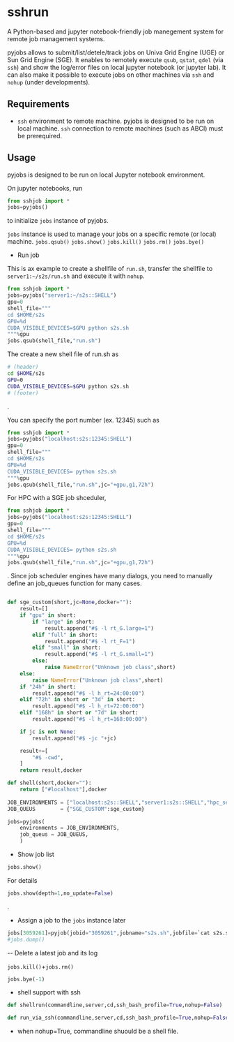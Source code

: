 # sshrun
A Python-based and jupyter notebook-friendly job manegement system for remote job management systems.

pyjobs allows to submit/list/detele/track jobs on Univa Grid Engine (UGE) or Sun Grid Engine (SGE).
It enables to remotely execute `qsub`, `qstat`, `qdel` (via `ssh`) and show the log/error files on local jupyter notebook (or jupyter lab).
It can also make it possible to execute jobs on other machines via `ssh` and `nohup` (under developments).

## Requirements
- `ssh` environment to remote machine. pyjobs is designed to be run on local machine. `ssh` connection to remote machines (such as ABCI) must be prerequired.

## Usage
pyjobs is designed to be run on local Jupyter notebook environment.

On jupyter notebooks, run
```python
from sshjob import *
jobs=pyjobs()
```
to initialize `jobs` instance of pyjobs.

`jobs` instance is used to manage your jobs on a specific remote (or local) machine.
`jobs.qsub()`
`jobs.show()`
`jobs.kill()`
`jobs.rm()`
`jobs.bye()`

- Run job

This is ax example to create a shellfile of `run.sh`, transfer the shellfile to `server1:~/s2s/run.sh` and execute it with `nohup`.
```python
from sshjob import *
jobs=pyjobs("server1:~/s2s::SHELL")
gpu=0
shell_file="""
cd $HOME/s2s
GPU=%d
CUDA_VISIBLE_DEVICES=$GPU python s2s.sh
"""%gpu
jobs.qsub(shell_file,"run.sh")
```

The create a new shell file of run.sh as
```sh
# (header)
cd $HOME/s2s
GPU=0
CUDA_VISIBLE_DEVICES=$GPU python s2s.sh
# (footer)
```
.

You can specify the port number (ex. 12345) such as
```python
from sshjob import *
jobs=pyjobs("localhost:s2s:12345:SHELL")
gpu=0
shell_file="""
cd $HOME/s2s
GPU=%d
CUDA_VISIBLE_DEVICES= python s2s.sh
"""%gpu
jobs.qsub(shell_file,"run.sh",jc="+gpu,g1,72h")
```

For HPC with a SGE job shceduler,
```python
from sshjob import *
jobs=pyjobs("localhost:s2s:12345:SHELL")
gpu=0
shell_file="""
cd $HOME/s2s
GPU=%d
CUDA_VISIBLE_DEVICES= python s2s.sh
"""%gpu
jobs.qsub(shell_file,"run.sh",jc="+gpu,g1,72h")
```
. Since job scheduler engines have many dialogs, you need to manually define an job_queues function for many cases.

```python

def sge_custom(short,jc=None,docker=""):
    result=[]
    if "gpu" in short:
        if "large" in short:
            result.append("#$ -l rt_G.large=1")
        elif "full" in short:
            result.append("#$ -l rt_F=1")
        elif "small" in short:
            result.append("#$ -l rt_G.small=1")
        else:
            raise NameError("Unknown job class",short)
    else:
        raise NameError("Unknown job class",short)
    if "24h" in short:
        result.append("#$ -l h_rt=24:00:00")
    elif "72h" in short or "3d" in short:
        result.append("#$ -l h_rt=72:00:00")
    elif "168h" in short or "7d" in short:
        result.append("#$ -l h_rt=168:00:00")

    if jc is not None:
        result.append("#$ -jc "+jc)

    result+=[
        "#$ -cwd",
    ]
    return result,docker

def shell(short,docker=""):
    return ["#localhost"],docker
    
JOB_ENVIRONMENTS = ["localhost:s2s::SHELL","server1:s2s::SHELL","hpc_server:s2s::SGE_CUSTOM",]
JOB_QUEUS        = {"SGE_CUSTOM":sge_custom}

jobs=pyjobs(
    environments = JOB_ENVIRONMENTS,
    job_queus = JOB_QUEUS,
    )
```

- Show job list

```python
jobs.show()
```

For details
```python
jobs.show(depth=1,no_update=False)
```
.

- Assign a job to the `jobs` instance later
```python
jobs[3059261]=pyjob(jobid="3059261",jobname="s2s.sh",jobfile=`cat s2s.sh`)
#jobs.dump()
```

-- Delete a latest job and its log

`jobs.kill()`+`jobs.rm()`

```python
jobs.bye(-1)
```

- shell support with ssh

```python
def shellrun(commandline,server,cd,ssh_bash_profile=True,nohup=False)
```

```python
def run_via_ssh(commandline,server,cd,ssh_bash_profile=True,nohup=False)
```
- when nohup=True, commandline shuould be a shell file.

